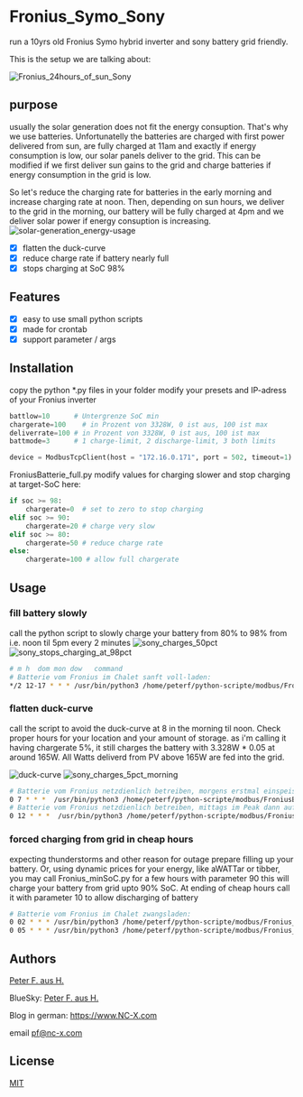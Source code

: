 # Fronius_Symo_Sony
run a 10yrs old Fronius Symo hybrid inverter and sony battery grid friendly.

This is the setup we are talking about:

![Fronius_24hours_of_sun_Sony](media/Fronius_24hours_of_sun_Sony.png)

## purpose

usually the solar generation does not fit the energy consuption. That's why we use batteries. Unfortunatelly the batteries are charged with first power delivered from sun, are fully charged at 11am and exactly if energy consumption is low, our solar panels deliver to the grid. This can be modified if we first deliver sun gains to the grid and charge batteries if energy consumption in the grid is low. 

So let's reduce the charging rate for batteries in the early morning and increase charging rate at noon. Then, depending on sun hours, we deliver to the grid in the morning, our battery will be fully charged at 4pm and we deliver solar power if energy consuption is increasing.
![solar-generation_energy-usage](media/solar-generation_energy-usage.png)


- [x] flatten the duck-curve
- [x] reduce charge rate if battery nearly full
- [x] stops charging at SoC 98% 

## Features
 - [x] easy to use small python scripts
 - [x] made for crontab
 - [x] support parameter / args

## Installation

copy the python *.py files in your folder
modify your presets and IP-adress of your Fronius inverter
```python
battlow=10      # Untergrenze SoC min
chargerate=100    # in Prozent von 3328W, 0 ist aus, 100 ist max
deliverrate=100 # in Prozent von 3328W, 0 ist aus, 100 ist max
battmode=3      # 1 charge-limit, 2 discharge-limit, 3 both limits

device = ModbusTcpClient(host = "172.16.0.171", port = 502, timeout=1) # Adjust as needed
```

FroniusBatterie_full.py modify values for charging slower and stop charging at target-SoC here:

```python
if soc >= 98: 
    chargerate=0  # set to zero to stop charging
elif soc >= 90:
    chargerate=20 # charge very slow
elif soc >= 80:
    chargerate=50 # reduce charge rate
else:
    chargerate=100 # allow full chargerate 
```

## Usage
### fill battery slowly 

call the python script to slowly charge your battery from 80% to 98% from i.e. noon til 5pm every 2 minutes
![sony_charges_50pct](media/sony_charges_50pct.png)
![sony_stops_charging_at_98pct](media/sony_stops_charging_at_98pct.png)

```sh
# m h  dom mon dow   command
# Batterie vom Fronius im Chalet sanft voll-laden:
*/2 12-17 * * * /usr/bin/python3 /home/peterf/python-scripte/modbus/FroniusBatterie_full.py &>/dev/null
```

### flatten duck-curve

call the script to avoid the duck-curve at 8 in the morning til noon. Check proper hours for your location and your  amount of storage.
as i'm calling it having chargerate 5%, it still charges the battery with 3.328W * 0.05 at around 165W. 
All Watts deliverd from PV above 165W are fed into the grid.

![duck-curve](media/duck-curve.png)
![sony_charges_5pct_morning](media/sony_charges_5pct_morning.png)


```sh
# Batterie vom Fronius netzdienlich betreiben, morgens erstmal einspeisen, nicht laden. 2.Parameter Chargerate 5%
0 7 * * *  /usr/bin/python3 /home/peterf/python-scripte/modbus/FroniusBatterie.py 10 5 100 3
# Batterie vom Fronius netzdienlich betreiben, mittags im Peak dann aufladen statt einspeisen, Chargerate 100%
0 12 * * *  /usr/bin/python3 /home/peterf/python-scripte/modbus/FroniusBatterie.py 10 100 100 3
```
### forced charging from grid in cheap hours

expecting thunderstorms and other reason for outage prepare filling up your battery. 
Or, using dynamic prices for your energy, like aWATTar or tibber, you may call Fronius_minSoC.py for a few hours with parameter 90
this will charge your battery from grid upto 90% SoC. At ending of cheap hours call it with parameter 10 to allow discharging of battery

```sh
# Batterie vom Fronius im Chalet zwangsladen:
0 02 * * * /usr/bin/python3 /home/peterf/python-scripte/modbus/Fronius_minSoC.py 90 &>/dev/null
0 05 * * * /usr/bin/python3 /home/peterf/python-scripte/modbus/Fronius_minSoC.py 10 &>/dev/null
```

## Authors

[Peter F. aus H.](https://github.com/PeterFausH)

BlueSky: [Peter F. aus H.](https://bsky.app/profile/alpensichtung.bsky.social)

Blog in german: https://www.NC-X.com

email pf@nc-x.com


## License

[MIT](https://tldrlegal.com/license/mit-license)

[fronius-logo-url]: https://upload.wikimedia.org/wikipedia/commons/2/2e/Fronius-logo.png
